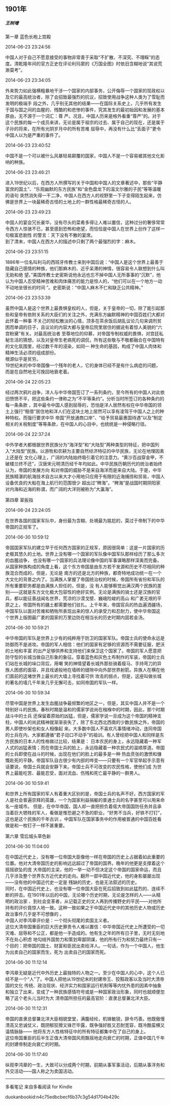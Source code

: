 ## 1901年

##### 王树增

  

  第一章 蓝色长袍上宫殿

  

2014-06-23 23:24:56

中国人对于自己不愿意接受的事物非常善于采取“不扩散、不深究、不理睬”的态度。清乾隆年间的官方正史在评论利玛窦的《万国全图》时依旧含糊地说“其说荒渺莫考”。

  

2014-06-23 23:34:05

外来势力如此强横粗暴地干涉一个国家的内部事务，公开侮辱一个国家的现政权以及它的最高统治者，除了会招致最强烈的抗议，招致使用战争这种人类为了雪耻而发明的极端手
段之外，几乎别无其他的结果——在国际关系史上，几乎所有发生于国与国之间的血腥的、残酷的和悲惨的事件，究其发生的最初始因和发展的基本原由，无不源于一个词汇：尊
严。况且，中国人历来是格外看重“尊严”的。对于这个民族的每一个成员来讲，无论是属于祖宗的过去、属于自己的现在，还是属于子孙的将来，在所有光阴岁月中的所有苦难
屈辱中，再没有什么比“丢面子”更令中国人以为是严重的事件了。

  

2014-06-23 23:40:52

中国不是一个可以被什么风暴轻易颠覆的国家，中国人不是一个容易被其他文化影响的种族。

  

2014-06-23 23:46:21

进入19世纪以后，在西方人所撰写的关于中国和中国人的文章著述中，那些“平静富庶的国土”、“乐观幽默的东方民族”和“金色盘龙下的温文尔雅的子民”等等温暖的语句
突然消失得一干二净，中国人在西方人的视野里一下子变得陌生起来，仿佛是世界上一块最稀奇古怪的土地上的一群性格最稀奇古怪的人。

  

2014-06-23 23:49:23

中国人的宴会冗长豪华，没有尽头的菜肴多得让人难以置信，这种过分的奢侈常常令西方人惊骇不已，甚至感到恐怖和绝望，而恰恰是中国人在世界上创作了这样一句极富悲剧性
的警言：天下没有不散的宴席。  
到了清末，中国人在西方人的描述中只剩了两个最强烈的字：麻木。

  

2014-06-23 23:51:15

1886年一位名叫利马的西班牙传教士来到中国后说：“中国人是这个世界上最善于隐藏自己感情的种族，他们那麻木的、近乎呆滞的神情，很容易令人联想到什么叫无助和绝
望。”美国传教士史密斯说他永远也忘不掉中国人无所事事的“沉默”，他认为中国人忍受精神苦难和肉体痛苦的能力是惊人的，“他们可以在一个地方一动不动地坐很长的时间
”。史密斯说：“中国人麻木不仁和缺乏公共精神。”

  

2014-06-23 23:53:39

虽然中国人是这个世界上最畏惧皇权的人，但是，关于皇帝的一切，除了能引起那些和皇帝有依附关系的大臣们的关注之外，充满东方幽默精神的中国百姓们大都对此怀着一种事
不关己的轻松散淡的心情，顶多在茶余饭后胡乱议论几句来调剂贫困而单调的日子，且议论的内容大都与皇帝后院里居住的据说有着惊人美貌的“六宫粉黛”有关。对最高统治者
至尊地位的仰慕，对帝国专制权威的畏惧，对宫廷私秘生活的猜想，以及对皇帝生老病死的调侃，所有这些敬与不敬都融合在中国特有的文化氛围里，经过数千年的浸染，如同一
种生命的基因，构成了中国人肉体和精神生活必须的组成部份。  
根源似乎是贫穷。  
19世纪末的中华帝国像一个残年的老人，它的身体已经不是有什么病症的问题，而是在自然地无可挽回地衰老着。

  

2014-06-24 22:05:23

经过两次鸦片战争，洋人与中华帝国签订了一系列条约，至今所有的中国人对此依旧愤愤不平，把这些条约一律称之为“不平等条约”。分析当时所签订的各种条约的每一条条款
，其中最令中国人感到屈辱的，恐怕是洋人居然有权在中华帝国的领土上强行“租借”居住地和洋人们在这块土地上居然可以享有凌驾于中国人之上的种种特权。而强行要求中华
帝国“开放通商口岸”、“给予贸易最惠国待遇”以及“制定相关的关税制度”等等条款，在中国人的心目中，也统统是一种侵略行径。

  

2014-06-24 22:37:24

中外学者大都根据世界民族分为“海洋型”和“大陆型”两种类型的特征，把中国列入“大陆型”民族。以游牧和农耕为主要自然经济特征的中华民族，无论在地理因素上还是在
文化心理上，广阔的内陆始终吸引着它的注意力。“黄沙百战穿金甲，不破楼兰终不还”，汉唐宋元明清历经千年均如此。中华民族历朝历代的统治者始终认为，帝国的发展方向
和对帝国的威胁不是来自海洋而是来自大陆。于是，中华民族精湛的航海技术自古以来大才小用地只应用于有限的近海捕捞和贸易，中国人设备优良的大船在海上航行的范围很少
超出过“稗海”。“稗海”是战国时期阴阳家对内海和近海的称谓，而广阔的大洋则被称为“大瀛海”。

  

  第四章 翠扳指

  

2014-06-24 23:24:05

在世界各国的国家军队中，身份最为含糊、处境最为尴尬的，莫过于帝制下的中华帝国的正规军了。

  

2014-06-30 10:59:12

帝国国家军队的建立早于任何西方国家的正规军，原因很简单：这是一片国家的历史极其悠久的土地。世界上没有哪一个国家的军队像中国军队那样经历了那么多次的血腥战争，
也没有哪一个国家的兵法理论像中国的军事谋略那样深奥而完备。从国家种族构成的角度上看，这个东方帝国是由东方若干发源和历史不尽相同的种族混合而成的，但是，无论是
南方的还是北方的种族，都奇特地成功统一在一个大文化的背景之内了。当满族人掌握了帝国统治权的时候，帝国所有省份和军队的所有重要职务都是由满族人担任的，但是，没
有人能够察觉出满汉两个民族的差别——这就是东方文化极大包容性的绝好实例。无论是满族的骑士还是汉族的官兵，都以能征善战闻名世界，荒凉的沙漠戈壁、巍峨险峻的高山
和广袤无垠的平原之上，帝国所有的疆土都需要他们驻扎。上千年来，帝国官兵的热血遍洒疆场，中国军队以面对苦难和牺牲所表现出来的惊人的承受力和忍耐力，使中华帝国这
个世界上版图最广袤的国家的万里边防在相当长的历史时期内固若金汤。

  

2014-06-30 10:59:21

中华帝国的军队是世界上少有的纯粹用于防卫的国家军队。帝国士兵的使命永远是防御而不是进攻。帝国的军人相信：他们的国家有足够的资源而不需要征服，肥沃的土地和丰富
的出产足够供养和支持他们来保卫这个国家了。帝国的军人愿意把防守型的长城当做自己形象的象征。穿着蓝色和灰色土布制作的军装，帝国的士兵们站在长城的垛口背后，用嘲
笑的神情望着长城外那些骑着瘦马、手持弯刀的异族人困惑的面容，并且戏谑般地在墙砖的缝隙中向外部世界射箭。异族人在横在他们面前的这堵世界上最长的大墙上寻找着可供
攻击的弱点，但是，这座叫做长城的著名的墙几千年来几乎无懈可击，如同帝国的军队一样。

  

2014-06-30 10:59:34

尽管中国是世界上发生血腥战争最频繁的地区之一，但是，其实中国人并不是一个特别好斗的民族。春秋时期是温和的儒家学说尚在襁褓中的时期，因此，那个时期战斗中的士兵
还保留着原始的凶猛，但是，儒家学说一旦成为这个帝国的精神支柱，中国人的尚武精神就渐渐丧失了，除了东北西北西南的少数民族之外，帝国的男人即使吵架也和女人相像起
来。大多数中国人不喜欢凡事情绪冲动，连同帝国的士兵在内，大家都遵循“君子动口不动手”的祖训。有人曾经把中国人和同样是东方民族的日本人的性格做过比较，结果是：
日本农民的身上，永远隐藏着一种军人式的凶猛表情；而在帝国士兵的脸上，永远隐藏着一种农民式的温顺厚道。帝国的士兵即使在战斗的时候，出现在他们的脸上的最多是一种
热血贲张的激愤和慷慨赴死的平静。帝国军队自古很少有内部的哗变——只要有一个军官举起手示意有话要说，帝国士兵就会安静下来。帝国士兵不可改变的农民性格，使他们成
为世界上最能吃苦、最能忍受，面对流血、伤残和死亡最平静的一群男人。

  

2014-06-30 10:59:41

和世界上所有国家的军人有着重大区别的是，帝国士兵的名声不好。西方国家的军人是社会普遍崇拜的英雄，一个为国家利益捐躯的普通士兵的名字甚至可以用来命名一座城市。
但是，在中华帝国，国人却一直把担负着偌大帝国国防任务并且承当着巨大牺牲的军人，看做是惟恐避之不急的职业。“好男不当兵，好铁不打钉”，这也是这个民族的千年古训
。中国军队在国家事务中的作用被普通的中国百姓看做是和一枚钉子一样不甚重要。

  

  第六章 雪后城头草色新

  

2014-06-30 11:04:00

在中国近代史上，没有哪一位帝国大臣像他一样在帝国的历史上占据着如此重要的位置。他对大清帝国历史的影响远远超过了帝国的国界。晚年的他更是支撑着这个摇摇欲坠的庞
大帝国的主梁，他的一举一动不但决定这个帝国的国家命运，而且几乎涉及整个世界东方近代史的走向。翻开一部中国近代史，他的身影屡屡出现——没有他的中国近代史一定是
残缺的历史，也是无法叙述的历史。  
同时，在中国近代史上，也没有哪一位帝国大臣在死后招致到如此猛烈的、连续不断的抨击。在1901年以后的中国，无论哪个历史时期，无论是怎样的人——从精明的政治家
、到社会变革者，从记载正史的文人再到传播野史的平民——对他所持有的评价竟惊人地一致。这种一致如果之于中国近代史中的其他历史人物或历史政治事件几乎是不可想像的
。  
中国人对李鸿章评价是：一个彻头彻尾的卖国主义者。  
这位大清帝国重臣的巨大历史罪责令人难以置信：中华帝国近代史上所遭受的一切灾难、屈辱和不公正，都是他一手造成的。他有生之年的所有日子里，无时无刻地不在处心积虑
地勾结外国势力和策划卑鄙阴谋，他的所有行为和努力最终只有一个目的：把帝国的国土、财富和臣民出卖给洋人。一句话，作为一个中国人，他生为出卖自己的国家而生，死为
出卖自己的国家而死。

  

2014-06-30 11:12:14

李鸿章无疑是近代中外历史上最独特的人物之一。至少在中国人的心中，这个人已经不是一个“人”了。中国人把他从19世纪末的封建帝王、狡黠政客以及当时大清帝国的文化
传统、政治现状、经济实力和国家运行机制等等内忧外患的因素中抽象和独立了出来，变成了一种民族感情符号或是一种国家政治形象，同时也就顺便忽略了这个老头儿当时为大
清帝国所担任的最高官阶：直隶总督兼北洋大臣。

  

2014-06-30 11:12:31

帝国的直隶总督兼北洋大臣相貌堂堂，满腹经纶，机锋敏锐，辞令巧善。他既傲慢清高又忠诚仗义，既阴郁狡猾又锋芒毕露，既争强好胜又忍耐宽容，既冷酷蛮横又温情脉脉——
他将东方人性格特征中的所有特征都集中在了自己的身上。  
这位帝国重臣的后半生正值大清帝国风雨飘摇地走向衰亡的时期，正值中国几千年的封建帝制走向衰亡的时期。

  

2014-06-30 11:17:40

纵观李鸿章的一生，大致可以分成两个时期，前期从事军事活动，后期从事洋务和外交活动——国人称之为卖国活动。

* * *

多看笔记 来自多看阅读 for Kindle

duokanbookid:n4c75edbcbecf6b37c3g54d1704b429c

